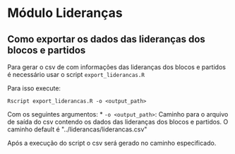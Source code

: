 # Módulo Lideranças

## Como exportar os dados das lideranças dos blocos e partidos

Para gerar o csv de com informações das lideranças dos blocos e partidos é necessário usar o script `export_liderancas.R`

Para isso execute:

```
Rscript export_liderancas.R -o <output_path>
```
Com os seguintes argumentos:
     * `-o <output_path>`: Caminho para o arquivo de saída do csv contendo os dados das lideranças dos blocos e partidos. O caminho default é "../liderancas/liderancas.csv"
     
Após a execução do script o csv será gerado no caminho especificado.